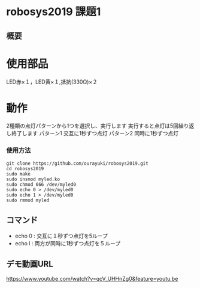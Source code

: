 # robosys2019 課題1
## 概要
# 使用部品
LED赤×１，LED黄×１,抵抗(330Ω)×２
# 動作
2種類の点灯パターンから1つを選択し、実行します
実行すると点灯は5回繰り返し終了します
パターン1 交互に1秒ずつ点灯
パターン2 同時に1秒ずつ点灯
### 使用方法
~~~
git clone https://github.com/ourayuki/robosys2019.git
cd robosys2019
sudo make
sudo insmod myled.ko
sudo chmod 666 /dev/myled0
sudo echo 0 > /dev/myled0
sudo echo 1 > /dev/myled0
sudo rmmod myled
~~~
## コマンド
- echo 0 : 交互に１秒ずつ点灯を5ループ
- echo l : 両方が同時に1秒ずつ点灯を５ループ
## デモ動画URL
https://www.youtube.com/watch?v=qcV_UHHnZg0&feature=youtu.be
